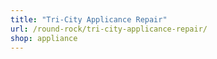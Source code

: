 ```yaml
---
title: "Tri-City Applicance Repair"
url: /round-rock/tri-city-applicance-repair/
shop: appliance
---
```

